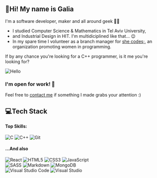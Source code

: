 ## :raising_hand:Hi! My name is Galia
I'm a software developer, maker and all around geek :space_invader::vulcan_salute:

- I studied Computer Science & Mathematics in Tel Aviv University,  
- and Industrial Design in HIT. I'm multidiciplined like that... :wink:  
- In my spare time I volunteer as a branch manager for [she codes;](https://she-codes.org/), an organization promoting women in programming.
  
    
If by any chance you're looking for a C++ programmer, is it me you're looking for?  
  
![Hello](https://i1.sndcdn.com/artworks-000134530352-2ebnbo-t200x200.jpg)

### I'm open for work! :raised_hands:
Feel free to [contact me](mailto:galia.lael@gmail.com) if something I made grabs your attention :) 


## :computer:Tech Stack
#### Top Skills:
<img alt="C" src="https://img.shields.io/badge/c-%2300599C.svg?&style=flat&logo=c&logoColor=white"/> <img alt="C++" src="https://img.shields.io/badge/c++-%2300599C.svg?&style=flat&logo=c%2B%2B&ogoColor=white"/> <img alt="Git" src="https://img.shields.io/badge/git-%23F05033.svg?&style=flat&logo=git&logoColor=white"/>


#### ...And also
<img alt="React" src="https://img.shields.io/badge/react-%2320232a.svg?&style=flat&logo=react&logoColor=%2361DAFB"/> <img alt="HTML5" src="https://img.shields.io/badge/html5-%23E34F26.svg?&style=flat&logo=html5&logoColor=white"/> <img alt="CSS3" src="https://img.shields.io/badge/css3-%231572B6.svg?&style=flat&logo=css3&logoColor=white"/> <img alt="JavaScript" src="https://img.shields.io/badge/javascript-%23323330.svg?&style=flat&logo=javascript&logoColor=%23F7DF1E"/>  
<img alt="SASS" src="https://img.shields.io/badge/SASS-hotpink.svg?&style=flat&logo=SASS&logoColor=white"/> <img alt="Markdown" src="https://img.shields.io/badge/markdown-%23000000.svg?&style=flat&logo=markdown&logoColor=white"/> <img alt="MongoDB" src ="https://img.shields.io/badge/MongoDB-%234ea94b.svg?&style=flat&logo=mongodb&logoColor=white"/>  
<img alt="Visual Studio Code" src="https://img.shields.io/badge/VisualStudioCode-0078d7.svg?&style=flat&logo=visual-studio-code&logoColor=white"/> <img alt="Visual Studio" src="https://img.shields.io/badge/VisualStudio-5C2D91.svg?&style=flat&logo=visual-studio&logoColor=white"/>  

